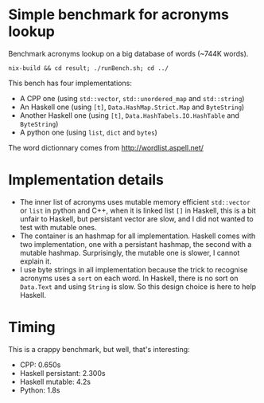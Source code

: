 # Simple benchmark for acronyms lookup

Benchmark acronyms lookup on a big database of words (~744K words).

```
nix-build && cd result; ./runBench.sh; cd ../
```

This bench has four implementations:

- A CPP one (using `std::vector`, `std::unordered_map` and `std::string`)
- An Haskell one (using `[t]`, `Data.HashMap.Strict.Map` and `ByteString`)
- Another Haskell one (using `[t]`, `Data.HashTabels.IO.HashTable` and `ByteString`)
- A python one (using `list`, `dict` and `bytes`)

The word dictionnary comes from http://wordlist.aspell.net/

# Implementation details

- The inner list of acronyms uses mutable memory efficient
  `std::vector` or `list` in python and C++, when it is linked list
  `[]` in Haskell, this is a bit unfair to Haskell, but persistant
  vector are slow, and I did not wanted to test with mutable ones.
- The container is an hashmap for all implementation. Haskell comes
  with two implementation, one with a persistant hashmap, the second
  with a mutable hashmap. Surprisingly, the mutable one is slower, I cannot explain it.
- I use byte strings in all implementation because the trick to
  recognise acronyms uses a `sort` on each word. In Haskell, there is no
  sort on `Data.Text` and using `String` is slow. So this design
  choice is here to help Haskell.

# Timing

This is a crappy benchmark, but well, that's interesting:

- CPP: 0.650s
- Haskell persistant: 2.300s
- Haskell mutable: 4.2s
- Python: 1.8s

